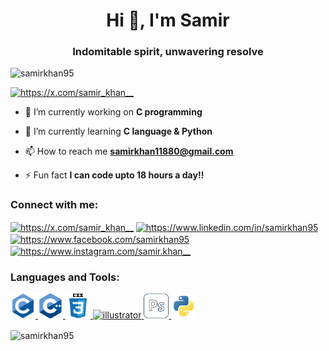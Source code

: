<h1 align="center">Hi 👋, I'm Samir</h1>
<h3 align="center">Indomitable spirit, unwavering resolve</h3>

<p align="left"> <img src="https://komarev.com/ghpvc/?username=samirkhan95&label=Profile%20views&color=0e75b6&style=flat" alt="samirkhan95" /> </p>

<p align="left"> <a href="[https://twitter.com/https://x.com/samir_khan__](https://x.com/Samir_khan__?t=kD-O_QUnzVnXI7zVuuCVxA&s=08)" target="blank"><img src="https://img.shields.io/twitter/follow/https://x.com/samir_khan__?logo=twitter&style=for-the-badge" alt="https://x.com/samir_khan__" /></a> </p>

- 🔭 I’m currently working on **C programming**

- 🌱 I’m currently learning **C language & Python**

- 📫 How to reach me **samirkhan11880@gmail.com**

- ⚡ Fun fact **I can code upto 18 hours a day!!**

<h3 align="left">Connect with me:</h3>
<p align="left">
<a href="https://twitter.com/https://x.com/samir_khan__" target="blank"><img align="center" src="https://raw.githubusercontent.com/rahuldkjain/github-profile-readme-generator/master/src/images/icons/Social/twitter.svg" alt="https://x.com/samir_khan__" height="30" width="40" /></a>
<a href="https://linkedin.com/in/https://www.linkedin.com/in/samirkhan95" target="blank"><img align="center" src="https://raw.githubusercontent.com/rahuldkjain/github-profile-readme-generator/master/src/images/icons/Social/linked-in-alt.svg" alt="https://www.linkedin.com/in/samirkhan95" height="30" width="40" /></a>
<a href="https://fb.com/https://www.facebook.com/samirkhan95" target="blank"><img align="center" src="https://raw.githubusercontent.com/rahuldkjain/github-profile-readme-generator/master/src/images/icons/Social/facebook.svg" alt="https://www.facebook.com/samirkhan95" height="30" width="40" /></a>
<a href="https://instagram.com/https://www.instagram.com/samir.khan__" target="blank"><img align="center" src="https://raw.githubusercontent.com/rahuldkjain/github-profile-readme-generator/master/src/images/icons/Social/instagram.svg" alt="https://www.instagram.com/samir.khan__" height="30" width="40" /></a>
</p>

<h3 align="left">Languages and Tools:</h3>
<p align="left"> <a href="https://www.cprogramming.com/" target="_blank" rel="noreferrer"> <img src="https://raw.githubusercontent.com/devicons/devicon/master/icons/c/c-original.svg" alt="c" width="40" height="40"/> </a> <a href="https://www.w3schools.com/cpp/" target="_blank" rel="noreferrer"> <img src="https://raw.githubusercontent.com/devicons/devicon/master/icons/cplusplus/cplusplus-original.svg" alt="cplusplus" width="40" height="40"/> </a> <a href="https://www.w3schools.com/css/" target="_blank" rel="noreferrer"> <img src="https://raw.githubusercontent.com/devicons/devicon/master/icons/css3/css3-original-wordmark.svg" alt="css3" width="40" height="40"/> </a> <a href="https://www.adobe.com/in/products/illustrator.html" target="_blank" rel="noreferrer"> <img src="https://www.vectorlogo.zone/logos/adobe_illustrator/adobe_illustrator-icon.svg" alt="illustrator" width="40" height="40"/> </a> <a href="https://www.photoshop.com/en" target="_blank" rel="noreferrer"> <img src="https://raw.githubusercontent.com/devicons/devicon/master/icons/photoshop/photoshop-line.svg" alt="photoshop" width="40" height="40"/> </a> <a href="https://www.python.org" target="_blank" rel="noreferrer"> <img src="https://raw.githubusercontent.com/devicons/devicon/master/icons/python/python-original.svg" alt="python" width="40" height="40"/> </a> </p>

<p><img align="center" src="https://github-readme-stats.vercel.app/api/top-langs?username=samirkhan95&show_icons=true&locale=en&layout=compact" alt="samirkhan95" /></p>
